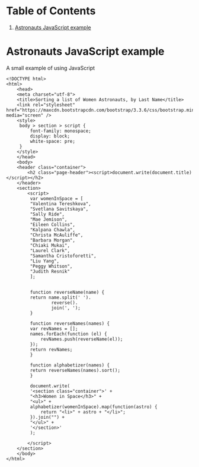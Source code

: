 
# Table of Contents

1.  [Astronauts JavaScript example](#orgec144e8)


<a id="orgec144e8"></a>

# Astronauts JavaScript example

A small example of using JavaScript

    <!DOCTYPE html>
    <html>
        <head>
    	<meta charset="utf-8">
    	<title>Sorting a list of Women Astronauts, by Last Name</title>
    	<link rel="stylesheet" href="https://maxcdn.bootstrapcdn.com/bootstrap/3.3.6/css/bootstrap.min.css" media="screen" />
    	<style>
    	 body > section > script {
    	     font-family: monospace;
    	     display: block;
    	     white-space: pre;
    	 }
    	</style>
        </head>
        <body>
    	<header class="container">
    	    <h2 class="page-header"><script>document.write(document.title)</script></h2>
    	</header>
    	<section>
    	    <script>
    	     var womenInSpace = [
    		 "Valentina Tereshkova",
    		 "Svetlana Savitskaya",
    		 "Sally Ride",
    		 "Mae Jemison",
    		 "Eileen Collins",
    		 "Kalpana Chawla",
    		 "Christa McAuliffe",
    		 "Barbara Morgan",
    		 "Chiaki Mukai",
    		 "Laurel Clark",
    		 "Samantha Cristoforetti",
    		 "Liu Yang",
    		 "Peggy Whitson",
    		 "Judith Resnik"
    	     ];
    
    
    	     function reverseName(name) {
    		 return name.split(' ').
    			     reverse().
    			     join(', ');
    	     }
    
    	     function reverseNames(names) {
    		 var revNames = [];
    		 names.forEach(function (el) {
    		     revNames.push(reverseName(el));
    		 });
    		 return revNames;
    	     }
    
    	     function alphabetizer(names) {
    		 return reverseNames(names).sort();
    	     }
    
    	     document.write(
    		 '<section class="container">' +
    		 "<h3>Women in Space</h3>" +
    		 "<ul>" +
    		 alphabetizer(womenInSpace).map(function(astro) {
    		     return "<li>" + astro + "</li>";
    		 }).join("") +
    		 "</ul>" +
    		 '</section>'
    	     );
    
    	    </script>
    	</section>
        </body>
    </html>

